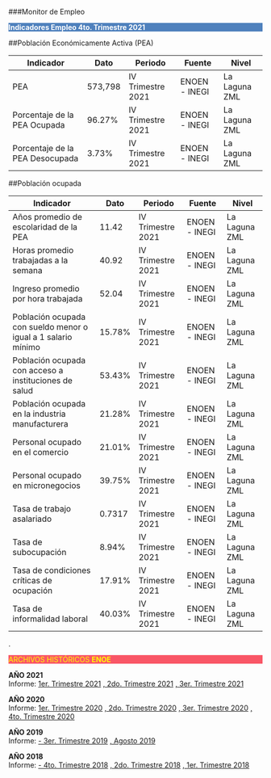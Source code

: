 
###Monitor de Empleo

<p style="background-color:#4F81BD;color:white;"><strong>Indicadores Empleo 4to. Trimestre 2021</strong></p>

##Población Económicamente Activa (PEA)

Indicador                                                        |Dato       |Periodo        |Fuente     |Nivel      |
-----------------------------------------------------------------|---------------|-----------------------|---------------|---------------|
|PEA                                                             |573,798 |IV Trimestre 2021 | ENOEN - INEGI | La Laguna   ZML |
|Porcentaje de la PEA Ocupada                                    |96.27%  |IV Trimestre 2021 | ENOEN - INEGI | La Laguna   ZML |
|Porcentaje de la PEA Desocupada                                 |3.73%   |IV Trimestre 2021 | ENOEN - INEGI | La Laguna   ZML |

##Población ocupada

Indicador                                                        |Dato    |Periodo           |Fuente         |Nivel            |
-----------------------------------------------------------------|--------|------------------|---------------|-----------------|
|Años promedio de escolaridad de la PEA                          |11.42   |IV Trimestre 2021 | ENOEN - INEGI | La Laguna   ZML |
|Horas promedio trabajadas a la semana                           |40.92   |IV Trimestre 2021 | ENOEN - INEGI | La Laguna   ZML |
|Ingreso promedio por hora trabajada                             |52.04   |IV Trimestre 2021 | ENOEN - INEGI | La Laguna   ZML |
|Población ocupada con sueldo menor o igual a 1 salario mínimo   |15.78%  |IV Trimestre 2021 | ENOEN - INEGI | La Laguna   ZML |
|Población ocupada con acceso a instituciones de salud           |53.43%  |IV Trimestre 2021 | ENOEN - INEGI | La Laguna   ZML |
|Población ocupada en la industria manufacturera                 |21.28%  |IV Trimestre 2021 | ENOEN - INEGI | La Laguna   ZML |
|Personal ocupado en el comercio                                 |21.01%  |IV Trimestre 2021 | ENOEN - INEGI | La Laguna   ZML |
|Personal ocupado en micronegocios                               |39.75%  |IV Trimestre 2021 | ENOEN - INEGI | La Laguna   ZML |
|Tasa de trabajo asalariado                                      |0.7317  |IV Trimestre 2021 | ENOEN - INEGI | La Laguna   ZML |
|Tasa de subocupación                                            |8.94%   |IV Trimestre 2021 | ENOEN - INEGI | La Laguna   ZML |
|Tasa de condiciones críticas de ocupación                       |17.91%  |IV Trimestre 2021 | ENOEN - INEGI | La Laguna   ZML |
|Tasa de informalidad laboral                                    |40.03%  |IV Trimestre 2021 | ENOEN - INEGI | La Laguna   ZML |

.
<p style="background-color:#f95666;color:yellow;">ARCHIVOS HISTÓRICOS <strong>ENOE</strong></p>


<b> AÑO 2021 </b>
</br>
Informe:
[1er. Trimestre 2021](http://www.trcimplan.gob.mx/monitores/empleo/monitor-empleo-trim1-2021.pdf)
[, 2do. Trimestre 2021](http://www.trcimplan.gob.mx/monitores/empleo/monitor-empleo-trim2-2021.pdf)
[, 3er. Trimestre 2021](http://www.trcimplan.gob.mx/monitores/empleo/monitor-empleo-trim3-2021.pdf)

<b> AÑO 2020 </b>
</br>
Informe:
[1er. Trimestre 2020](http://www.trcimplan.gob.mx/monitores/empleo/monitor-empleo-trim1-2020.pdf)
[, 2do. Trimestre 2020](http://www.trcimplan.gob.mx/monitores/empleo/monitor-empleo-trim2-2020.pdf)
[, 3er. Trimestre 2020](http://www.trcimplan.gob.mx/monitores/empleo/monitor-empleo-trim3-2020.pdf)
[, 4to. Trimestre 2020](http://www.trcimplan.gob.mx/monitores/empleo/monitor-empleo-trim4-2020.pdf)


<b> AÑO 2019 </b>
</br>
Informe:
[- 3er. Trimestre 2019](http://www.trcimplan.gob.mx/monitores/empleo/monitor-empleo-3er-trim-2019.pdf)
[, Agosto 2019](http://www.trcimplan.gob.mx/monitores/empleo/monitor-empleo-8-2019.pdf)
</br>

<b> AÑO 2018 </b>
</br>
Informe:
[- 4to. Trimestre 2018](http://www.trcimplan.gob.mx/monitores/empleo/monitor-empleo-4-2018.pdf)
[, 2do. Trimestre 2018](http://www.trcimplan.gob.mx/monitores/empleo/monitor-empleo-2-2018.pdf)
[, 1er. Trimestre 2018](http://www.trcimplan.gob.mx/monitores/empleo/monitor-empleo-1-2018.pdf)
</br>

</br>
